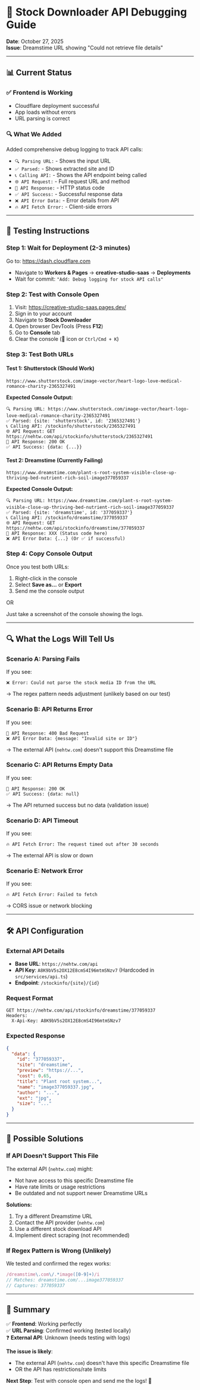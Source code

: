 # 🐛 Stock Downloader API Debugging Guide

**Date**: October 27, 2025  
**Issue**: Dreamstime URL showing "Could not retrieve file details"

---

## 📊 Current Status

### ✅ **Frontend is Working**
- Cloudflare deployment successful
- App loads without errors
- URL parsing is correct

### 🔍 **What We Added**
Added comprehensive debug logging to track API calls:
- `🔍 Parsing URL:` - Shows the input URL
- `✅ Parsed:` - Shows extracted site and ID
- `📞 Calling API:` - Shows the API endpoint being called
- `🌐 API Request:` - Full request URL and method
- `📡 API Response:` - HTTP status code
- `✅ API Success:` - Successful response data
- `❌ API Error Data:` - Error details from API
- `🔥 API Fetch Error:` - Client-side errors

---

## 🧪 **Testing Instructions**

### **Step 1: Wait for Deployment** (2-3 minutes)
Go to: https://dash.cloudflare.com
- Navigate to **Workers & Pages** → **creative-studio-saas** → **Deployments**
- Wait for commit: `"Add: Debug logging for stock API calls"`

### **Step 2: Test with Console Open**
1. Visit: https://creative-studio-saas.pages.dev/
2. Sign in to your account
3. Navigate to **Stock Downloader**
4. Open browser DevTools (Press **F12**)
5. Go to **Console** tab
6. Clear the console (🚫 icon or `Ctrl/Cmd + K`)

### **Step 3: Test Both URLs**

#### **Test 1: Shutterstock (Should Work)**
```
https://www.shutterstock.com/image-vector/heart-logo-love-medical-romance-charity-2365327491
```

**Expected Console Output:**
```
🔍 Parsing URL: https://www.shutterstock.com/image-vector/heart-logo-love-medical-romance-charity-2365327491
✅ Parsed: {site: 'shutterstock', id: '2365327491'}
📞 Calling API: /stockinfo/shutterstock/2365327491
🌐 API Request: GET https://nehtw.com/api/stockinfo/shutterstock/2365327491
📡 API Response: 200 OK
✅ API Success: {data: {...}}
```

#### **Test 2: Dreamstime (Currently Failing)**
```
https://www.dreamstime.com/plant-s-root-system-visible-close-up-thriving-bed-nutrient-rich-soil-image377059337
```

**Expected Console Output:**
```
🔍 Parsing URL: https://www.dreamstime.com/plant-s-root-system-visible-close-up-thriving-bed-nutrient-rich-soil-image377059337
✅ Parsed: {site: 'dreamstime', id: '377059337'}
📞 Calling API: /stockinfo/dreamstime/377059337
🌐 API Request: GET https://nehtw.com/api/stockinfo/dreamstime/377059337
📡 API Response: XXX (Status code here)
❌ API Error Data: {...} (Or ✅ if successful)
```

### **Step 4: Copy Console Output**
Once you test both URLs:
1. Right-click in the console
2. Select **Save as...** or **Export**
3. Send me the console output

OR

Just take a screenshot of the console showing the logs.

---

## 🔍 **What the Logs Will Tell Us**

### **Scenario A: Parsing Fails**
If you see:
```
❌ Error: Could not parse the stock media ID from the URL
```
→ The regex pattern needs adjustment (unlikely based on our test)

### **Scenario B: API Returns Error**
If you see:
```
📡 API Response: 400 Bad Request
❌ API Error Data: {message: "Invalid site or ID"}
```
→ The external API (`nehtw.com`) doesn't support this Dreamstime file

### **Scenario C: API Returns Empty Data**
If you see:
```
📡 API Response: 200 OK
✅ API Success: {data: null}
```
→ The API returned success but no data (validation issue)

### **Scenario D: API Timeout**
If you see:
```
🔥 API Fetch Error: The request timed out after 30 seconds
```
→ The external API is slow or down

### **Scenario E: Network Error**
If you see:
```
🔥 API Fetch Error: Failed to fetch
```
→ CORS issue or network blocking

---

## 🛠️ **API Configuration**

### **External API Details**
- **Base URL**: `https://nehtw.com/api`
- **API Key**: `A8K9bV5s2OX12E8cmS4I96mtmSNzv7` (Hardcoded in `src/services/api.ts`)
- **Endpoint**: `/stockinfo/{site}/{id}`

### **Request Format**
```
GET https://nehtw.com/api/stockinfo/dreamstime/377059337
Headers:
  X-Api-Key: A8K9bV5s2OX12E8cmS4I96mtmSNzv7
```

### **Expected Response**
```json
{
  "data": {
    "id": "377059337",
    "site": "dreamstime",
    "preview": "https://...",
    "cost": 0.65,
    "title": "Plant root system...",
    "name": "image377059337.jpg",
    "author": "...",
    "ext": "jpg",
    "size": "..."
  }
}
```

---

## 🎯 **Possible Solutions**

### **If API Doesn't Support This File**
The external API (`nehtw.com`) might:
- Not have access to this specific Dreamstime file
- Have rate limits or usage restrictions
- Be outdated and not support newer Dreamstime URLs

**Solutions:**
1. Try a different Dreamstime URL
2. Contact the API provider (`nehtw.com`)
3. Use a different stock download API
4. Implement direct scraping (not recommended)

### **If Regex Pattern is Wrong** (Unlikely)
We tested and confirmed the regex works:
```javascript
/dreamstime\.com\/.*image([0-9]+)/i
// Matches: dreamstime.com/...image377059337
// Captures: 377059337
```

---

## 📝 **Summary**

✅ **Frontend**: Working perfectly  
✅ **URL Parsing**: Confirmed working (tested locally)  
❓ **External API**: Unknown (needs testing with logs)  

**The issue is likely**:
- The external API (`nehtw.com`) doesn't have this specific Dreamstime file
- OR the API has restrictions/rate limits

**Next Step**: Test with console open and send me the logs! 🚀

